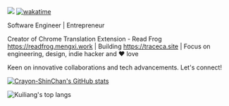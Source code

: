 ![](https://visitor-badge.laobi.icu/badge?page_id=mengxi.readme) [![wakatime](https://wakatime.com/badge/user/5cbcbee9-e94d-469d-ac0b-617d76070332.svg)](https://wakatime.com/@5cbcbee9-e94d-469d-ac0b-617d76070332)

Software Engineer | Entrepreneur

Creator of Chrome Translation Extension - Read Frog https://readfrog.mengxi.work | Building https://traceca.site | Focus on engineering, design, indie hacker and ❤️ love

Keen on innovative collaborations and tech advancements. Let's connect!

[![Crayon-ShinChan's GitHub stats](https://github-readme-stats.vercel.app/api?username=mengxi-ream&show_icons=true&rank_icon=percentile)](https://github.com/anuraghazra/github-readme-stats)

![Kuiliang's top langs](https://github-readme-stats.vercel.app/api/top-langs?username=mengxi-ream&hide=tex,jupyter%20notebook,mdx,scss&layout=compact)

<!--START_SECTION:waka-->

<!--END_SECTION:waka-->
